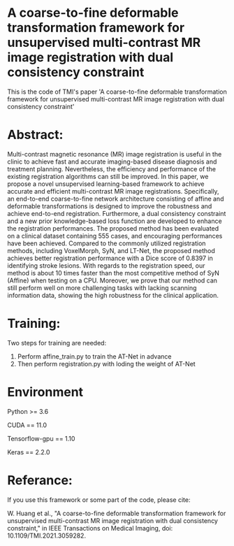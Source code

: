 # A coarse-to-fine deformable transformation framework for unsupervised multi-contrast MR image registration with dual consistency constraint
This is the code of TMI's paper 'A coarse-to-fine deformable transformation framework for unsupervised multi-contrast MR image registration with dual consistency constraint'

# Abstract:
Multi-contrast magnetic resonance (MR) image registration is useful in the clinic to achieve fast and accurate imaging-based disease diagnosis and treatment planning. Nevertheless, the efficiency and performance of the existing registration algorithms can still be improved. In this paper, we propose a novel unsupervised learning-based framework to achieve accurate and efficient multi-contrast MR image registrations. Specifically, an end-to-end coarse-to-fine network architecture consisting of affine and deformable transformations is designed to improve the robustness and achieve end-to-end registration. Furthermore, a dual consistency constraint and a new prior knowledge-based loss function are developed to enhance the registration performances. The proposed method has been evaluated on a clinical dataset containing 555 cases, and encouraging performances have been achieved. Compared to the commonly utilized registration methods, including VoxelMorph, SyN, and LT-Net, the proposed method achieves better registration performance with a Dice score of 0.8397 in identifying stroke lesions. With regards to the registration speed, our method is about 10 times faster than the most competitive method of SyN (Affine) when testing on a CPU. Moreover, we prove that our method can still perform well on more challenging tasks with lacking scanning information data, showing the high robustness for the clinical application.

# Training:
Two steps for training are needed:
1. Perform affine_train.py to train the AT-Net in advance
2. Then perform registration.py with loding the weight of AT-Net

# Environment
Python >= 3.6

CUDA == 11.0

Tensorflow-gpu == 1.10

Keras == 2.2.0

# Referance:
If you use this framework or some part of the code, please cite:

W. Huang et al., "A coarse-to-fine deformable transformation framework for unsupervised multi-contrast MR image registration with dual consistency constraint," in IEEE Transactions on Medical Imaging, doi: 10.1109/TMI.2021.3059282.
